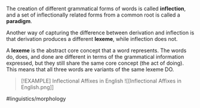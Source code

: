 The creation of different grammatical forms of words is called **inflection**, and a set of inflectionally related forms from a common root is called a **paradigm**.

Another  way  of  capturing  the  difference  between  derivation  and  inflection  is  that  derivation produces a different **lexeme**, while inflection does not. 

A **lexeme** is the abstract core concept that a word represents. The words do, does, and done are different in terms of the grammatical information expressed, but they still share the same core concept (the act of doing). This means that all three words are variants of the same lexeme DO.

> [!EXAMPLE] Inflectional Affixes in English
> ![[Inflectional Affixes in English.png]]


#linguistics/morphology 